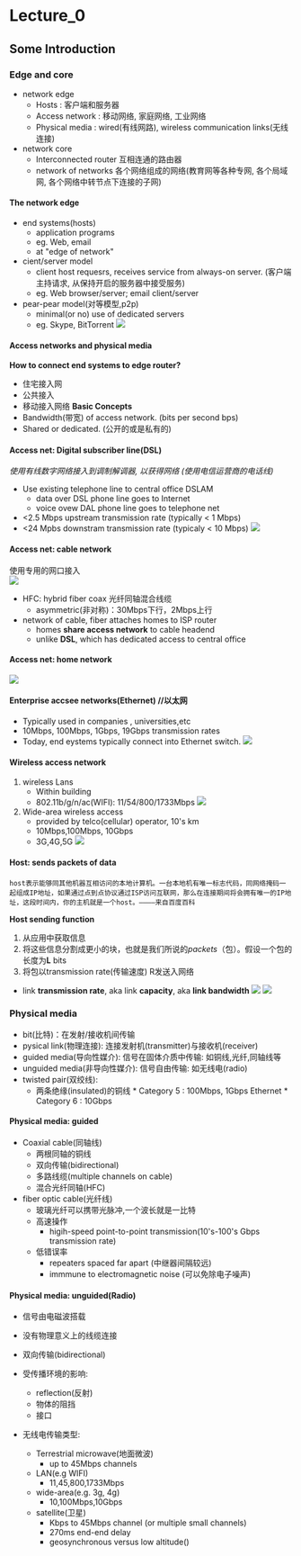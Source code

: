 # Lecture_0

## Some Introduction

### Edge and core
*    network edge
        *    Hosts : 客户端和服务器
        *    Access network : 移动网络, 家庭网络, 工业网络
        *    Physical media : wired(有线网路), wireless communication links(无线连接)
*    network core
        *    Interconnected router 互相连通的路由器
        *    network of networks 各个网络组成的网络(教育网等各种专网, 各个局域网, 各个网络中转节点下连接的子网)

#### The network edge
*    end systems(hosts)
        *    application programs
        *    eg. Web, email
        *    at "edge of network"
*    cient/server model
        *    client host requesrs, receives service from always-on server. (客户端主持请求, 从保持开启的服务器中接受服务)
        *    eg. Web browser/server; email client/server
*    pear-pear model(对等模型,p2p)
        *    minimal(or no) use of dedicated servers
        *    eg. Skype, BitTorrent
![](_v_images/_1536628266_829813717.png)
  
#### Access networks and physical media
**How to  connect end systems to edge router?**  
*    住宅接入网
*    公共接入
*    移动接入网络
**Basic Concepts**  
*    Bandwidth(带宽) of access network. (bits per second  bps)  
*    Shared or dedicated. (公开的或是私有的)
#### Access net: Digital subscriber line(DSL)
*使用有线数字网络接入到调制解调器, 以获得网络 (使用电信运营商的电话线)*  

*    Use existing telephone line to central office DSLAM
        *    data over DSL phone line goes to Internet
        *    voice ovew DAL phone line goes to telephone net
*    <2.5 Mbps upstream transmission rate (typically < 1 Mbps)
*    <24 Mpbs downstram transmission rate (typicaly < 10 Mbps)
![](_v_images/_1536629359_1839527770.png)
#### Access net: cable network  
使用专用的网口接入  
![](_v_images/_1536765612_15736.png)  


*    HFC: hybrid fiber coax 光纤同轴混合线缆  
        *    asymmetric(非对称)：30Mbps下行，2Mbps上行  
*    network of cable, fiber attaches homes to ISP router  
        *    homes **share access network** to cable headend  
        *    unlike **DSL**, which has dedicated access to central office  
#### Access net: home network
![](_v_images/_1536765686_11654.png)


#### Enterprise accsee networks(Ethernet) //以太网
*    Typically used in companies , universities,etc
*    10Mbps, 100Mbps, 1Gbps, 19Gbps transmission rates
*    Today, end eystems typically connect into  Ethernet switch.
![](_v_images/_1537194194_26424.png)

#### Wireless access network
1.    wireless Lans 
        *    Within building
        *    802.11b/g/n/ac(WIFI): 11/54/800/1733Mbps
        ![](_v_images/_1537194407_29756.png)
2.    Wide-area wireless access
        *    provided by telco(cellular) operator, 10's km
        *    10Mbps,100Mbps, 10Gbps
        *    3G,4G,5G
        ![](_v_images/_1537194424_8184.png)

#### Host: sends packets of data
    host表示能够同其他机器互相访问的本地计算机。一台本地机有唯一标志代码，同网络掩码一起组成IP地址，如果通过点到点协议通过ISP访问互联网，那么在连接期间将会拥有唯一的IP地址，这段时间内，你的主机就是一个host。————来自百度百科

**Host sending function**
1. 从应用中获取信息
2. 将这些信息分割成更小的块，也就是我们所说的*packets*（包）。假设一个包的长度为**L** bits
3. 将包以transmission rate(传输速度) R发送入网络
      
*   link **transmission rate**, aka link **capacity**, aka **link bandwidth**
![](_v_images/_1537195244_24917.png)
![](_v_images/_1537195254_22717.png)


### Physical media
*    bit(比特)：在发射/接收机间传输
*    pysical link(物理连接): 连接发射机(transmitter)与接收机(receiver)
*    guided media(导向性媒介): 信号在固体介质中传输: 如铜线,光纤,同轴线等
*    unguided media(非导向性媒介): 信号自由传输: 如无线电(radio)
*    twisted pair(双绞线): 
        *    两条绝缘(insulated)的铜线
            *     Category 5 : 100Mbps, 1Gbps Ethernet
            *     Category 6 : 10Gbps

#### Physical media: guided
*    Coaxial cable(同轴线)
        *    两根同轴的铜线
        *    双向传输(bidirectional)
        *    多路线缆(multiple channels on cable)
        *    混合光纤同轴(HFC)
*    fiber optic cable(光纤线)
        *    玻璃光纤可以携带光脉冲,一个波长就是一比特
        *    高速操作
                *    higih-speed point-to-point transmission(10's-100's Gbps transmission rate)
        *    低错误率
                *    repeaters spaced far apart (中继器间隔较远)
                *    immmune to electromagnetic noise (可以免除电子噪声)
                
#### Physical media: unguided(Radio)
*    信号由电磁波搭载
*    没有物理意义上的线缆连接
*    双向传输(bidirectional)
*    受传播环境的影响:
        *    reflection(反射)
        *    物体的阻挡
        *    接口

*    无线电传输类型:
        *    Terrestrial microwave(地面微波)
                *    up to 45Mbps channels
        *    LAN(e.g WIFI)
                *    11,45,800,1733Mbps
        *    wide-area(e.g. 3g, 4g)
                *    10,100Mbps,10Gbps
        *    satellite(卫星)
                *    Kbps to 45Mbps channel (or multiple small channels)
                *    270ms end-end delay
                *    geosynchronous versus low altitude()














